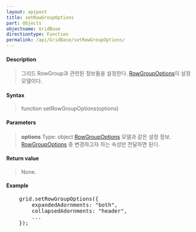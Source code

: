 ```yaml
---
layout: apipost
title: setRowGroupOptions
part: Objects
objectname: GridBase
directiontype: Function
permalink: /api/GridBase/setRowGroupOptions/
---
```



#### Description

> 그리드 RowGroup과 관련된 정보들을 설정한다. [RowGroupOptions](/api/GridBase/)이 설정 모델이다.

#### Syntax

> function setRowGroupOptions(options)

#### Parameters

> **options**
> Type: object
> [RowGroupOptions](/api/GridBase/) 모델과 같은 설정 정보. [RowGroupOptions](/api/GridBase/) 중 변경하고자 하는 속성만 전달하면 된다.  

#### Return value

> None.

#### Example

<pre class="prettyprint">
    grid.setRowGroupOptions({
        expandedAdornments: "both",
        collapsedAdornments: "header",
        ...
    });
</pre>

